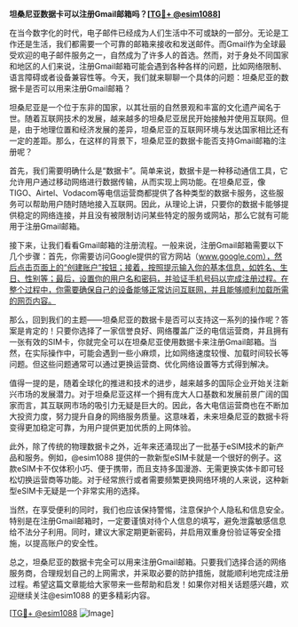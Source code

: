**坦桑尼亚数据卡可以注册Gmail邮箱吗？[[TG💪+ @esim1088](https://t.me/s/esim1088)]**

在当今数字化的时代，电子邮件已经成为人们生活中不可或缺的一部分。无论是工作还是生活，我们都需要一个可靠的邮箱来接收和发送邮件。而Gmail作为全球最受欢迎的电子邮件服务之一，自然成为了许多人的首选。然而，对于身处不同国家和地区的人们来说，注册Gmail邮箱可能会遇到各种各样的问题，比如网络限制、语言障碍或者设备兼容性等。今天，我们就来聊聊一个具体的问题：坦桑尼亚的数据卡是否可以用来注册Gmail邮箱？

坦桑尼亚是一个位于东非的国家，以其壮丽的自然景观和丰富的文化遗产闻名于世。随着互联网技术的发展，越来越多的坦桑尼亚居民开始接触并使用互联网。但是，由于地理位置和经济发展的差异，坦桑尼亚的互联网环境与发达国家相比还有一定的差距。那么，在这样的背景下，坦桑尼亚的数据卡能否支持Gmail邮箱的注册呢？

首先，我们需要明确什么是“数据卡”。简单来说，数据卡是一种移动通信工具，它允许用户通过移动网络进行数据传输，从而实现上网功能。在坦桑尼亚，像TIGO、Airtel、Vodacom等电信运营商都提供了各种类型的数据卡服务，这些服务可以帮助用户随时随地接入互联网。因此，从理论上讲，只要你的数据卡能够提供稳定的网络连接，并且没有被限制访问某些特定的服务或网站，那么它就有可能用于注册Gmail邮箱。

接下来，让我们看看Gmail邮箱的注册流程。一般来说，注册Gmail邮箱需要以下几个步骤：首先，你需要访问Google提供的官方网站（www.google.com），然后点击页面上的“创建账户”按钮；接着，按照提示输入你的基本信息，如姓名、生日、性别等；最后，设置你的用户名和密码，并验证手机号码以完成注册过程。在整个过程中，你需要确保自己的设备能够正常访问互联网，并且能够顺利加载所需的网页内容。

那么，回到我们的主题——坦桑尼亚的数据卡是否可以支持这一系列的操作呢？答案是肯定的！只要你选择了一家信誉良好、网络覆盖广泛的电信运营商，并且拥有一张有效的SIM卡，你就完全可以在坦桑尼亚使用数据卡来注册Gmail邮箱。当然，在实际操作中，可能会遇到一些小麻烦，比如网络速度较慢、加载时间较长等问题。但这些问题通常可以通过更换运营商、优化网络设置等方式得到解决。

值得一提的是，随着全球化的推进和技术的进步，越来越多的国际企业开始关注新兴市场的发展潜力。对于坦桑尼亚这样一个拥有庞大人口基数和发展前景广阔的国家而言，其互联网市场的吸引力无疑是巨大的。因此，各大电信运营商也在不断加大投资力度，努力提升自身的网络服务质量。这意味着，未来坦桑尼亚的数据卡将变得更加稳定可靠，为用户提供更加优质的上网体验。

此外，除了传统的物理数据卡之外，近年来还涌现出了一批基于eSIM技术的新产品和服务。例如，@esim1088 提供的一款新型eSIM卡就是一个很好的例子。这款eSIM卡不仅体积小巧、便于携带，而且支持多国漫游、无需更换实体卡即可轻松切换运营商等功能。对于经常旅行或者需要频繁更换网络环境的人来说，这种新型eSIM卡无疑是一个非常实用的选择。

当然，在享受便利的同时，我们也应该保持警惕，注意保护个人隐私和信息安全。特别是在注册Gmail邮箱时，一定要谨慎对待个人信息的填写，避免泄露敏感信息给不法分子利用。同时，建议大家定期更新密码，并启用双重身份验证等安全措施，以提高账户的安全性。

总之，坦桑尼亚的数据卡完全可以用来注册Gmail邮箱。只要我们选择合适的网络服务商，合理规划自己的上网需求，并采取必要的防护措施，就能顺利地完成注册过程。希望这篇文章能给大家带来一些帮助和启发！如果你对相关话题感兴趣，欢迎继续关注@esim1088 的更多精彩内容。

[[TG💪+ @esim1088](https://t.me/s/esim1088) ![Image](https://i.postimg.cc/4NQfJmqS/Snipaste-2025-05-13-00-14-12.png)]